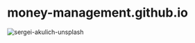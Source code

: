 # money-management.github.io

![sergei-akulich-unsplash](https://user-images.githubusercontent.com/83615337/135226555-fcfbb00b-d828-4fbf-aec4-124321811018.png)
